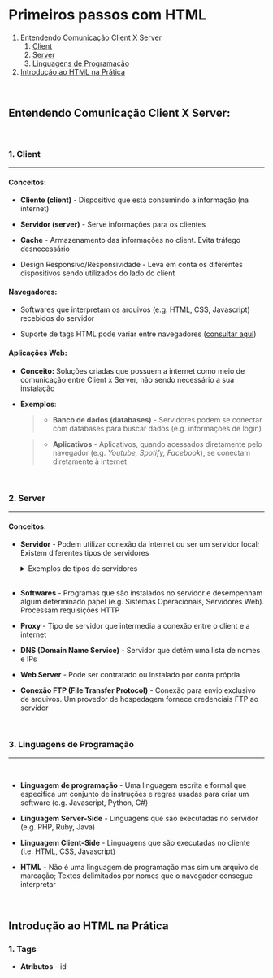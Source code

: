 # Primeiros passos com HTML

1. [Entendendo Comunicação Client X Server](#entendendo-comunicação-client-x-server)
    1. [Client](#1-client)
    2. [Server](#2-server)
    3. [Linguagens de Programação](#3-linguagens-de-programação)
2. [Introdução ao HTML na Prática](#introdução-ao-html-na-prática)
    
<br>

## Entendendo Comunicação Client X Server:

<br>

### 1. Client

----

#### Conceitos:

- **Cliente (client)** - Dispositivo que está consumindo a informação (na internet)

- **Servidor (server)** - Serve informações para os clientes

- **Cache** - Armazenamento das informações no client. Evita tráfego desnecessário

- Design Responsivo/Responsividade - Leva em conta os diferentes dispositivos sendo utilizados do lado do client

#### Navegadores:

- Softwares que interpretam os arquivos (e.g. HTML, CSS, Javascript) recebidos do servidor

- Suporte de tags HTML pode variar entre navegadores ([consultar aqui](https://www.w3schools.com/tags/ref_html_browsersupport.asp))

#### Aplicações Web:

- **Conceito:** Soluções criadas que possuem a internet como meio de comunicação entre Client x Server, não sendo necessário a sua instalação

- **Exemplos**:

    >- **Banco de dados (databases)** - Servidores podem se conectar com databases para buscar dados (e.g. informações de login) 

    >- **Aplicativos** - Aplicativos, quando acessados diretamente pelo navegador (e.g. *Youtube, Spotify, Facebook*), se conectam diretamente à internet

<br />

### 2. Server

---

#### Conceitos:

- **Servidor** - Podem utilizar conexão da internet ou ser um servidor local; Existem diferentes tipos de servidores

    <details>
    <summary>Exemplos de tipos de servidores</summary>

    >- **Servidor de Arquivos** - Centraliza o armazenamento de arquivos
    >- **Servidor de Segurança** (Firewall)
    >- **Servidor de Streaming**
    >- **Servidor de E-mail**
    >- **Servidor Web**

    </details><br>
- **Softwares** - Programas que são instalados no servidor e desempenham algum determinado papel (e.g. Sistemas Operacionais, Servidores Web). Processam requisições HTTP

- **Proxy** - Tipo de servidor que intermedia a conexão entre o client e a internet

- **DNS (Domain Name Service)** - Servidor que detém uma lista de nomes e IPs

- **Web Server** - Pode ser contratado ou instalado por conta própria

- **Conexão FTP (File Transfer Protocol)** - Conexão para envio exclusivo de arquivos. Um provedor de hospedagem fornece credenciais FTP ao servidor

<br />

### 3. Linguagens de Programação

---

<br />

- **Linguagem de programação** - Uma linguagem escrita e formal que especifica um conjunto de instruções e regras usadas para criar um software (e.g. Javascript, Python, C#)

- **Linguagem Server-Side** - Linguagens que são executadas no servidor (e.g. PHP, Ruby, Java)

- **Linguagem Client-Side** - Linguagens que são executadas no cliente (i.e. HTML, CSS, Javascript)

- **HTML** - Não é uma linguagem de programação mas sim um arquivo de marcação; Textos delimitados por nomes que o navegador consegue interpretar

<br>

## Introdução ao HTML na Prática

### 1. Tags
- **Atributos** - id 